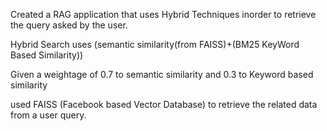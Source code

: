 Created a RAG application that uses Hybrid Techniques inorder to retrieve the query asked by the user.

Hybrid Search uses (semantic similarity(from FAISS)+(BM25 KeyWord Based Similarity))

Given a weightage of 0.7 to semantic similarity and 0.3 to Keyword based similarity

used FAISS (Facebook based Vector Database) to retrieve the related data from a user query.
